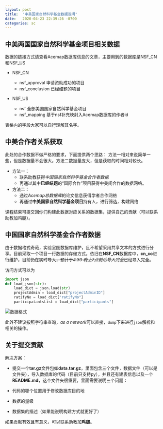 ```yaml
---
layout: post
title:  "中美国家自然科学基金数据说明"
date:   2020-04-23 22:39:26 -0700
categories: sc
---
```


## 中美两国国家自然科学基金项目相关数据

数据的链接方式请查看Acemap数据库信息的文章，主要用到的数据库是NSF_CN和NSF_US

- NSF_CN
  - nsf_approval 申请资助成功的项目
  - nsf_conclusion 已经结题的项目

- NSF_US
  - nsf 全部美国国家自然科学基金项目
  - nsf_mapping 基于nsf补充映射入Acemap数据库的作者id

表格内的字段大家可以自行理解其名字。

## 中美合作者关系获取

此处的合作数据不做严格的要求，下面提供两个思路：
方法一相对来说简单一些，但是数据量不会很大，方法二数据量庞大，但是获取的时间相对较长。

- 方法一：
  - 联系助教获得*中国国家自然科学基金合作者数据*
  - 再通过其中**已经结题**的“国际合作”项目获得中美间合作的数据网络。
- 方法二：
  - 通过*Acemap总数据库*的论文信息获得学者合作网络
  - 再通过**中美国家自然科学基金项目**持有人，进行筛选，构建网络

课程结束可提交回你们构建此数据对应关系的数据集，提供自己的贡献（可以联系助教加鸡腿）。

## 中国国家自然科学基金合作者数据

由于数据格式奇葩，实验室图数据库维护，且不希望采用共享文本的方式进行分享。目前采取一个项目一行数据的存储方式，依旧在**NSF_CN**数据库中，**cn_co**进行维护，目前~~仍在实时导入，预计于*4.30 晚上7点前后导入完全*~~已经导入完全。

访问方式可以为

```py , python
import json
def load_json(str):
    load_dict = json.load(str)
    projectAdmin = load_dict["projectAdminID"]
    ratifyNo = load_dict["ratifyNo"]
    participatantsList = load_dict["participants"]
```

![数据格式](../../../../supplementary/dataorder.png)

此外不建议按照字符串查询，*as a network*可以直接，`dump`下来进行`json`解析和相关的操作。

## 关于提交贡献

解决方案：


- 提交一个**tar.gz**文件包如**data.tar.gz**，里面包含三个文件，数据文件（可以是文件夹），导入数据库的代码（目前只支持py），并且还有建表信息以及一个**README.md**，这个文件夹很重要，里面需要说明三个问题：

- 代码的哪个位置用于修改数据库目的地
- 数据的量级
- 数据集的描述（如果能说明构建方式就更好了）

如果贡献有效且有意义，可以联系助教加**鸡腿**。